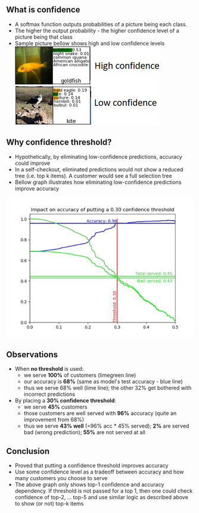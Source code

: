 ## What is confidence
- A softmax function outputs probabilities of a picture being each class. <br>
- The higher the output probability - the higher confidence level of a picture being that class
- Sample picture bellow shows high and low confidence levels
![alt text](Visuals/ConfidenceIntervals/HighLowConfidence.png "")

## Why confidence threshold?
- Hypothetically, by eliminating low-confidence predictions, accuracy could improve
- In a self-checkout, eliminated predictions would not show a reduced tree (i.e. top k items). A customer would see a full selection tree
- Bellow graph illustrates how eliminating low-confidence predictions improve accuracy

![alt text](Visuals/ConfidenceIntervals/ConfThreshold300.jpg "")

## Observations
- When **no threshold** is used:
  - we serve **100%** of customers (limegreen line)
  - our accuracy is **68%** (same as model's test accuracy - blue line)
  - thus we serve 68% well (lime line); the other 32% get bothered with incorrect predictions
- By placing a **30% confidence threshold**:
  - we serve **45%** customers 
  - those customers are well served with **96%** accuracy (quite an improvement from 68%)
  - thus we serve **43% well** (=96% acc * 45% served); **2%** are served bad (wrong prediction); **55%** are not served at all

## Conclusion
- Proved that putting a confidence threshold improves accuracy
- Use some confidence level as a tradeoff between accuracy and how many customers you choose to serve
- The above graph only shows top-1 confidence and accuracy dependency. If threshold is not passed for a top 1, then one could check confidence of top-2, ... top-5 and use similar logic as described above to show (or not) top-k items